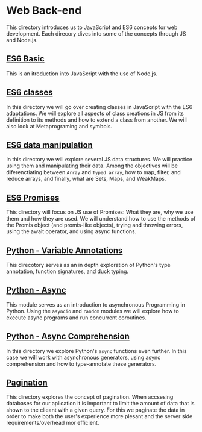 # Web Back-end
This directory introduces us to JavaScript and ES6 concepts for web development.  Each direcory dives into some of the concepts through JS and Node.js.

## [ES6 Basic](/ES6_basic/)
This is an itroduction into JavaScript with the use of Node.js. 

## [ES6 classes](/ES6_classes/)
In this directory we will go over creating classes in JavaScript with the ES6 adaptations.  We will explore all aspects of class creations in JS from its definition to its methods and how to extend a class from another.  We will also look at Metaprograming and symbols.

## [ES6 data manipulation](/ES6_data_manipulation/)
In this directory we will explore several JS data structures.  We will practice using them and manipulating their data.  Among the objectives will be diferenctiating between `Array` and `Typed array`,  how to map, filter, and reduce arrays, and finally, what are Sets, Maps, and WeakMaps.

## [ES6 Promises](/ES6_promise/)
This directory will focus on JS use of Promises: What they are, why we use them and how they are used.  We will understand how to use the methods of the Promis object (and promis-like objects), trying and throwing errors, using the await operator, and using async functions.

## [Python - Variable Annotations](/python_variable_annotations/)
This direcotory serves as an in depth exploration of Python's type annotation, function signatures, and duck typing.

## [Python - Async](/python_async_function/)
This module serves as an introduction to asynchronous Programming in Python.
Using the `asyncio` and `random` modules we will explore how to execute async programs and run concurrent coroutines.

## [Python - Async Comprehension](/python_async_comprehension/)
In this directory we explore Python's `async` functions even further.  In this case we will work with asynchronous generators, using async comprehension and how to type-annotate these generators.

## [Pagination](/pagination/)
This directory explores the concept of pagination.  When accsesing databases for our aplication it is important to limit the amount of data that is shown to the clieant with a given query.  For this we paginate the data in order to make both the user's experience more plesant and the server side requirements/overhead mor efficient.
